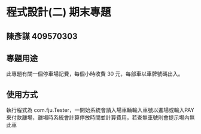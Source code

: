 # 程式設計(二) 期末專題
## 陳彥謀 409570303

## 專題用途
此專題有關一個停車場記費，每個小時收費 30 元，每部車以車牌號碼出入。

## 使用方式
執行程式為 com.fju.Tester，一開始系統會請入場車輛輸入車號以進場或輸入PAY來付款離場，離場時系統會計算停放時間並計算費用，若查無車號則會提示場內無此車

